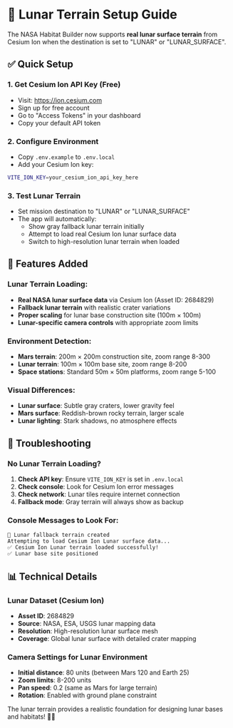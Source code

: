 # 🌙 Lunar Terrain Setup Guide

The NASA Habitat Builder now supports **real lunar surface terrain** from Cesium Ion when the destination is set to "LUNAR" or "LUNAR_SURFACE".

## ✅ **Quick Setup**

### 1. **Get Cesium Ion API Key** (Free)
- Visit: https://ion.cesium.com
- Sign up for free account
- Go to "Access Tokens" in your dashboard
- Copy your default API token

### 2. **Configure Environment**
- Copy `.env.example` to `.env.local`
- Add your Cesium Ion key:
```bash
VITE_ION_KEY=your_cesium_ion_api_key_here
```

### 3. **Test Lunar Terrain**
- Set mission destination to "LUNAR" or "LUNAR_SURFACE"
- The app will automatically:
  - Show gray fallback lunar terrain initially
  - Attempt to load real Cesium Ion lunar surface data
  - Switch to high-resolution lunar terrain when loaded

## 🚀 **Features Added**

### **Lunar Terrain Loading:**
- **Real NASA lunar surface data** via Cesium Ion (Asset ID: 2684829)
- **Fallback lunar terrain** with realistic crater variations
- **Proper scaling** for lunar base construction site (100m × 100m)
- **Lunar-specific camera controls** with appropriate zoom limits

### **Environment Detection:**
- **Mars terrain**: 200m × 200m construction site, zoom range 8-300
- **Lunar terrain**: 100m × 100m base site, zoom range 8-200
- **Space stations**: Standard 50m × 50m platforms, zoom range 5-100

### **Visual Differences:**
- **Lunar surface**: Subtle gray craters, lower gravity feel
- **Mars surface**: Reddish-brown rocky terrain, larger scale
- **Lunar lighting**: Stark shadows, no atmosphere effects

## 🔧 **Troubleshooting**

### **No Lunar Terrain Loading?**
1. **Check API key**: Ensure `VITE_ION_KEY` is set in `.env.local`
2. **Check console**: Look for Cesium Ion error messages
3. **Check network**: Lunar tiles require internet connection
4. **Fallback mode**: Gray terrain will always show as backup

### **Console Messages to Look For:**
```
🌙 Lunar fallback terrain created
Attempting to load Cesium Ion Lunar surface data...
✅ Cesium Ion Lunar terrain loaded successfully!
✅ Lunar base site positioned
```

## 📊 **Technical Details**

### **Lunar Dataset (Cesium Ion)**
- **Asset ID**: 2684829
- **Source**: NASA, ESA, USGS lunar mapping data
- **Resolution**: High-resolution lunar surface mesh
- **Coverage**: Global lunar surface with detailed crater mapping

### **Camera Settings for Lunar Environment**
- **Initial distance**: 80 units (between Mars 120 and Earth 25)
- **Zoom limits**: 8-200 units
- **Pan speed**: 0.2 (same as Mars for large terrain)
- **Rotation**: Enabled with ground plane constraint

The lunar terrain provides a realistic foundation for designing lunar bases and habitats! 🌙🚀